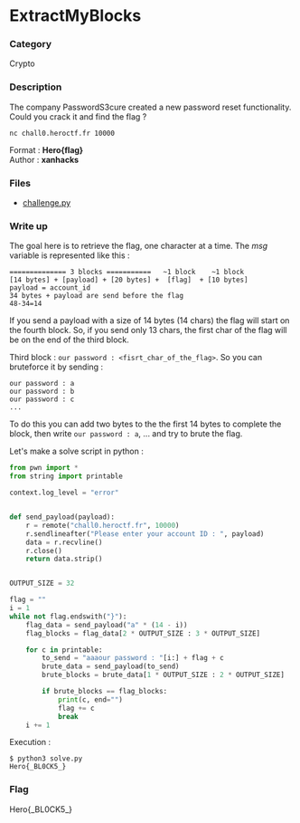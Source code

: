 # ExtractMyBlocks

### Category

Crypto

### Description

The company PasswordS3cure created a new password reset functionality. Could you crack it and find the flag ?

```
nc chall0.heroctf.fr 10000
```

Format : **Hero{flag}**<br>
Author : **xanhacks**

### Files

- [challenge.py](challenge.py)

### Write up

The goal here is to retrieve the flag, one character at a time. The *msg* variable is represented like this :

```
============== 3 blocks ===========   ~1 block    ~1 block
[14 bytes] + [payload] + [20 bytes] +  [flag]  + [10 bytes]
payload = account_id
34 bytes + payload are send before the flag
48-34=14
```

If you send a payload with a size of 14 bytes (14 chars) the flag will start on the fourth block. So, if you send only 13 chars, the first char of the flag will be on the end of the third block.

Third block : `our password : <fisrt_char_of_the_flag>`. So you can bruteforce it by sending :

```
our password : a
our password : b
our password : c
...
```

To do this you can add two bytes to the the first 14 bytes to complete the block, then write `our password : a`, ... and try to brute the flag.

Let's make a solve script in python :

```python
from pwn import *
from string import printable

context.log_level = "error"


def send_payload(payload):
    r = remote("chall0.heroctf.fr", 10000)
    r.sendlineafter("Please enter your account ID : ", payload)
    data = r.recvline()
    r.close()
    return data.strip()


OUTPUT_SIZE = 32

flag = ""
i = 1
while not flag.endswith("}"):
    flag_data = send_payload("a" * (14 - i))
    flag_blocks = flag_data[2 * OUTPUT_SIZE : 3 * OUTPUT_SIZE]

    for c in printable:
        to_send = "aaaour password : "[i:] + flag + c
        brute_data = send_payload(to_send)
        brute_blocks = brute_data[1 * OUTPUT_SIZE : 2 * OUTPUT_SIZE]

        if brute_blocks == flag_blocks:
            print(c, end="")
            flag += c
            break
    i += 1
```

Execution :

```shell
$ python3 solve.py
Hero{_BL0CK5_}
```

### Flag

Hero{\_BL0CK5_}
